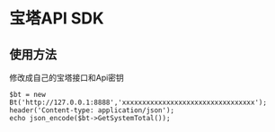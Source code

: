 # 宝塔API SDK
## 使用方法
修改成自己的宝塔接口和Api密钥
```
$bt = new Bt('http://127.0.0.1:8888','xxxxxxxxxxxxxxxxxxxxxxxxxxxxxxxxx');
header('Content-type: application/json');
echo json_encode($bt->GetSystemTotal());
```
